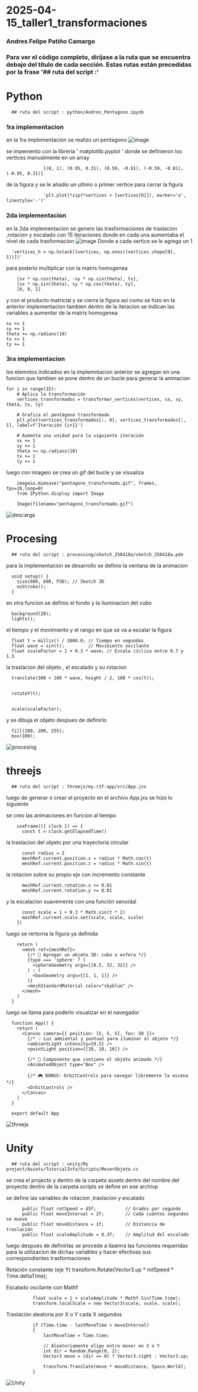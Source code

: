 # 2025-04-15_taller1_transformaciones
### Andres Felipe Patiño Camargo
### Para ver el código completo, diríjase a la ruta que se encuentra debajo del título de cada sección. Estas rutas están precedidas por la frase '## ruta del script :'

# Python
      ## ruta del script : python/Andres_Pentagono.ipynb

### 1ra implementacion
en la 1ra implementacion se realizo un pentagono ![image](https://github.com/user-attachments/assets/b389af28-536b-4865-b270-c2fa8bdb8389)

se impemento con la libreria ' matplotlib.pyplot ' donde se definieron los vertices manualmente en un array 

                  [(0, 1), (0.95, 0.31), (0.59, -0.81), (-0.59, -0.81), (-0.95, 0.31)]
de la figura y se le añadio un ultimo o primer vertice para cerrar la figura 

                  'plt.plot(*zip(*vertices + [vertices[0]]), marker='o', linestyle='-')'
### 2da implementacion
en la 2da implementacion se genero las trasformaciones de traslacion ,rotacion y escalado con 15 iteraciones donde en cada una aumentaba el nivel de cada trasformacion ![image](https://github.com/user-attachments/assets/44ab96ef-8c53-4228-84f1-b7447a8f049d) Donde a cada vertice se le agrega un 1 

      'vertices_h = np.hstack([vertices, np.ones((vertices.shape[0], 1))])'
para poderlo multiplicar con la matris homogenea

        [sx * np.cos(theta), -sy * np.sin(theta), tx],
        [sx * np.sin(theta), sy * np.cos(theta), ty],
        [0, 0, 1]
  
y con el producto matricial y se cierra la figura asi como se hizo en la anterior implementacion tambien dentro de la iteracion se indican las variables a aumentar de la matris homogenea

    sx += 1
    sy += 1
    theta += np.radians(10)
    tx += 1
    ty += 1

### 3ra implementacion
los elemntos indicados en la implemntacion anterior se agregan en una funcion que tambien se pone dentro de un bucle para generar la animacion 

    for i in range(15):
        # Aplica la transformación
        vertices_transformados = transformar_vertices(vertices, sx, sy, theta, tx, ty)
    
        # Grafica el pentágono transformado
        plt.plot(vertices_transformados[:, 0], vertices_transformados[:, 1], label=f'Iteración {i+1}')
    
        # Aumenta una unidad para la siguiente iteración
        sx += 1
        sy += 1
        theta += np.radians(10)
        tx += 1
        ty += 1
luego con imageio se crea un gif del bucle y se visualiza
        
        imageio.mimsave("pentagono_transformado.gif", frames, fps=10,loop=0)
        from IPython.display import Image

        Image(filename="pentagono_transformado.gif")
![descarga](https://github.com/user-attachments/assets/8e43ef09-e70c-4952-93bd-cc727c81efb8)


# Procesing
      ## ruta del script : processing/sketch_250418a/sketch_250418a.pde

para la implementacion se desarrollo
se definio la ventana de la animacion

      void setup() {
        size(600, 600, P3D); // Sketch 3D
        noStroke();
      }
en otra funcion  se definio  el fondo y la iluminacion del cubo

      background(20);
      lights(); 
el tiempo y el movimiento y el rango en que  se va a escalar la figura 

      float t = millis() / 1000.0; // Tiempo en segundos
      float wave = sin(t);         // Movimiento oscilante
      float scaleFactor = 1 + 0.3 * wave; // Escala cíclica entre 0.7 y 1.3

la traslacion del objeto , el escalado y su rotacion

      translate(300 + 100 * wave, height / 2, 100 * cos(t));
    

      rotateY(t);
    

      scale(scaleFactor);
    
y se dibuja el objeto despues de definirlo 

      fill(100, 200, 255);
      box(100);

![procesing](https://github.com/user-attachments/assets/1828b6c2-f2da-40c0-8a67-4b54f08e7897)

# threejs
      ## ruta del script : threejs/my-r3f-app/src/App.jsx
luego de generar o crear el proyecto en el archivo App.jxs se hizo lo siguiente

se creo las animaciones en funcion al tiempo
      
        useFrame(({ clock }) => {
          const t = clock.getElapsedTime()
      
la traslacion del objeto por una trayectoria circular 

          const radius = 2
          meshRef.current.position.x = radius * Math.cos(t)
          meshRef.current.position.z = radius * Math.sin(t)
      
la rotacion  sobre su propio eje con incremento constante

          meshRef.current.rotation.x += 0.01
          meshRef.current.rotation.y += 0.01
      
y la escalacion suavemente con una función senoidal 

          const scale = 1 + 0.3 * Math.sin(t * 2)
          meshRef.current.scale.set(scale, scale, scale)
        })

luego se rertorna la figura ya definida 

        return (
          <mesh ref={meshRef}>
            {/* 🎲 Agregar un objeto 3D: cubo o esfera */}
            {type === 'sphere' ? (
              <sphereGeometry args={[0.5, 32, 32]} />
            ) : (
              <boxGeometry args={[1, 1, 1]} />
            )}
            <meshStandardMaterial color="skyblue" />
          </mesh>
        )
      }

luego se llama para poderlo visualizar en el navegador

      function App() {
        return (
          <Canvas camera={{ position: [5, 5, 5], fov: 50 }}>
            {/* 💡 Luz ambiental y puntual para iluminar el objeto */}
            <ambientLight intensity={0.5} />
            <pointLight position={[10, 10, 10]} />
            
            {/* 🎲 Componente que contiene el objeto animado */}
            <AnimatedObject type="Box" />
      
            {/* 🎮 BONUS: OrbitControls para navegar libremente la escena */}
            <OrbitControls />
          </Canvas>
        )
      }
      
      export default App
![threejs](https://github.com/user-attachments/assets/16c1f4f6-6e7b-4077-9435-38fe2fdadfba)


# Unity
      ## ruta del script : unity/My project/Assets/TutorialInfo/Scripts/MoverObjeto.cs
  
se crea el projecto y dentro de la carpeta assets  dentro del nombre del proyecto dentro de la carpeta scripts se define en ese archivp

se define las variables de rotacion ,traslacion y escalado

          public float rotSpeed = 45f;           // Grados por segundo
          public float moveInterval = 2f;        // Cada cuántos segundos se mueve
          public float moveDistance = 1f;        // Distancia de traslación
          public float scaleAmplitude = 0.3f;    // Amplitud del escalado
      
luego despues de definirlas se procede a llaamra las funciones requeridas para la utilizacion de dichas variables y hacer efectivas sus correspondientes trasformaciones 
      
Rotación constante (eje Y)
              transform.Rotate(Vector3.up * rotSpeed * Time.deltaTime);
      
 Escalado oscilante con Mathf
 
              float scale = 1 + scaleAmplitude * Mathf.Sin(Time.time);
              transform.localScale = new Vector3(scale, scale, scale);
      
Traslación aleatoria por X o Y cada X segundos

              if (Time.time - lastMoveTime > moveInterval)
              {
                  lastMoveTime = Time.time;
      
                  // Aleatoriamente elige entre mover en X o Y
                  int dir = Random.Range(0, 2);
                  Vector3 move = (dir == 0) ? Vector3.right : Vector3.up;
      
                  transform.Translate(move * moveDistance, Space.World);
              }
      
![Unity](https://github.com/user-attachments/assets/ebbefb5b-38f5-4060-b866-2b3ee8831d8f)





